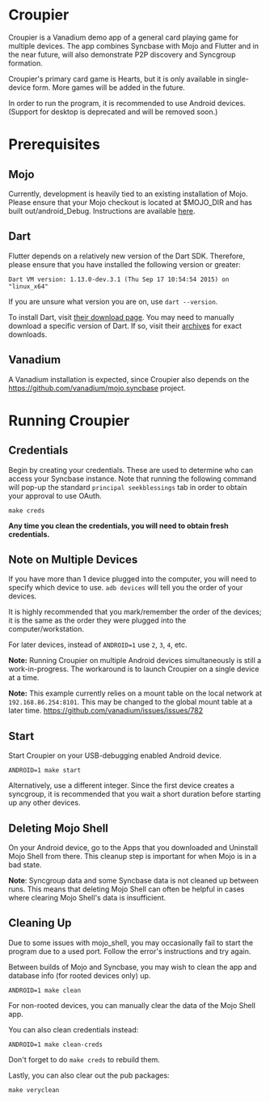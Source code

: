 # Croupier

Croupier is a Vanadium demo app of a general card playing game for multiple
devices. The app combines Syncbase with Mojo and Flutter and in the near future,
will also demonstrate P2P discovery and Syncgroup formation.

Croupier's primary card game is Hearts, but it is only available in single-device
form. More games will be added in the future.

In order to run the program, it is recommended to use Android devices. (Support
for desktop is deprecated and will be removed soon.)

# Prerequisites

## Mojo

Currently, development is heavily tied to an existing installation of Mojo.
Please ensure that your Mojo checkout is located at $MOJO_DIR and has built
out/android_Debug. Instructions are available [here](https://github.com/domokit/mojo).

## Dart

Flutter depends on a relatively new version of the Dart SDK. Therefore, please
ensure that you have installed the following version or greater:
```
Dart VM version: 1.13.0-dev.3.1 (Thu Sep 17 10:54:54 2015) on "linux_x64"
```

If you are unsure what version you are on, use `dart --version`.

To install Dart, visit [their download page](https://www.dartlang.org/downloads/).
You may need to manually download a specific version of Dart. If so, visit their
[archives](https://www.dartlang.org/downloads/archive/) for exact downloads.

## Vanadium

A Vanadium installation is expected, since Croupier also depends on the
https://github.com/vanadium/mojo.syncbase project.

# Running Croupier

## Credentials

Begin by creating your credentials. These are used to determine who can access
your Syncbase instance. Note that running the following command will pop-up the
standard `principal seekblessings` tab in order to obtain your approval to use
OAuth.

```
make creds
```

__Any time you clean the credentials, you will need to obtain fresh credentials.__

## Note on Multiple Devices

If you have more than 1 device plugged into the computer, you will need to specify
which device to use. `adb devices` will tell you the order of your devices.

It is highly recommended that you mark/remember the order of the devices; it is
the same as the order they were plugged into the computer/workstation.

For later devices, instead of `ANDROID=1` use `2`, `3`, `4`, etc.

__Note:__ Running Croupier on multiple Android devices simultaneously is still a work-in-progress.
The workaround is to launch Croupier on a single device at a time.

__Note:__ This example currently relies on a mount table on the local network at
`192.168.86.254:8101`. This may be changed to the global mount table at a later time.
https://github.com/vanadium/issues/issues/782

## Start

Start Croupier on your USB-debugging enabled Android device.
```
ANDROID=1 make start
```

Alternatively, use a different integer. Since the first device creates a syncgroup,
it is recommended that you wait a short duration before starting up any other devices.

## Deleting Mojo Shell

On your Android device, go to the Apps that you downloaded and Uninstall Mojo
Shell from there. This cleanup step is important for when Mojo is in a bad state.

__Note__: Syncgroup data and some Syncbase data is not cleaned up between runs.
This means that deleting Mojo Shell can often be helpful in cases where clearing
Mojo Shell's data is insufficient.

## Cleaning Up

Due to some issues with mojo_shell, you may occasionally fail to start the
program due to a used port. Follow the error's instructions and try again.

Between builds of Mojo and Syncbase, you may wish to clean the app and database
info (for rooted devices only) up.

```
ANDROID=1 make clean
```

For non-rooted devices, you can manually clear the data of the Mojo Shell app.

You can also clean credentials instead:

```
ANDROID=1 make clean-creds
```

Don't forget to do `make creds` to rebuild them.

Lastly, you can also clear out the pub packages:

```
make veryclean
```
